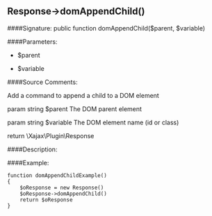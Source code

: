 ## Response->domAppendChild()

####Signature: public function domAppendChild($parent, $variable)

####Parameters:

* $parent

* $variable




####Source Comments:

Add a command to append a child to a DOM element



param string		$parent				The DOM parent element

param string		$variable			The DOM element name (id or class)



return \Xajax\Plugin\Response



####Description:


####Example:
```
function domAppendChildExample()
{
    $oResponse = new Response()
    $oResponse->domAppendChild()
    return $oResponse
}
```